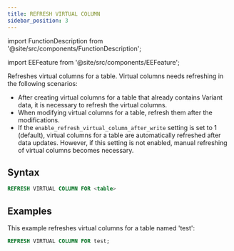 ```yaml
---
title: REFRESH VIRTUAL COLUMN
sidebar_position: 3
---
```


import FunctionDescription from '@site/src/components/FunctionDescription';

<FunctionDescription description="Introduced or updated: v1.2.271"/>

import EEFeature from '@site/src/components/EEFeature';

<EEFeature featureName='VIRTUAL COLUMN'/>

Refreshes virtual columns for a table. Virtual columns needs refreshing in the following scenarios:

- After creating virtual columns for a table that already contains Variant data, it is necessary to refresh the virtual columns.
- When modifying virtual columns for a table, refresh them after the modifications.
- If the `enable_refresh_virtual_column_after_write` setting is set to 1 (default), virtual columns for a table are automatically refreshed after data updates. However, if this setting is not enabled, manual refreshing of virtual columns becomes necessary.

## Syntax

```sql
REFRESH VIRTUAL COLUMN FOR <table>
```

## Examples

This example refreshes virtual columns for a table named 'test':

```sql
REFRESH VIRTUAL COLUMN FOR test;
```
